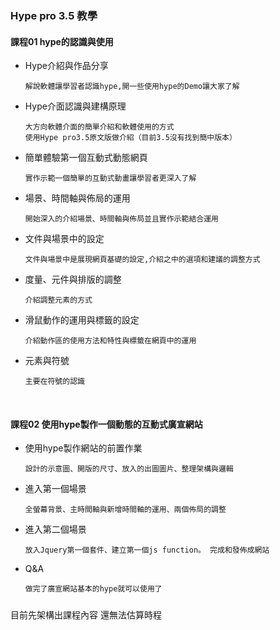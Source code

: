 ###  Hype pro 3.5 教學

#### 課程01 hype的認識與使用

- Hype介紹與作品分享
  
  ``` 
  解說軟體讓學習者認識hype,開一些使用hype的Demo讓大家了解
  ```
  
- Hype介面認識與建構原理
  
  ``` 
  大方向軟體介面的簡單介紹和軟體使用的方式
  使用Hype pro3.5原文版做介紹（目前3.5沒有找到簡中版本）
  ```
  
- 簡單體驗第一個互動式動態網頁
  
  ``` 
  實作示範一個簡單的互動式動畫讓學習者更深入了解
  ```
  
- 場景、時間軸與佈局的運用
  
  ``` 
  開始深入的介紹場景、時間軸與佈局並且實作示範結合運用
  ```
  
- 文件與場景中的設定
  
  ``` 
  文件與場景中是展現網頁基礎的設定,介紹之中的選項和建議的調整方式
  ```
  
- 度量、元件與排版的調整
  
  ``` 
  介紹調整元素的方式
  ```
  
- 滑鼠動作的運用與標籤的設定
  
  ``` 
  介紹動作區的使用方法和特性與標籤在網頁中的運用
  ```


- 元素與符號
  
  ``` 
  主要在符號的認識
  ```
  
  ​

#### 課程02 使用hype製作一個動態的互動式廣宣網站

- 使用hype製作網站的前置作業
  
  ``` 
  設計的示意圖、開版的尺寸、放入的出圖圖片、整理架構與邏輯
  ```


- 進入第一個場景
  
  ``` 
  全螢幕背景、主時間軸與新增時間軸的運用、兩個佈局的調整 
  ```


- 進入第二個場景
  
  ``` 
  放入Jquery第一個套件、建立第一個js function。 完成和發佈成網站
  ```


- Q&A 
  
  ``` 
  做完了廣宣網站基本的hype就可以使用了
  ```

##### 

目前先架構出課程內容 還無法估算時程

